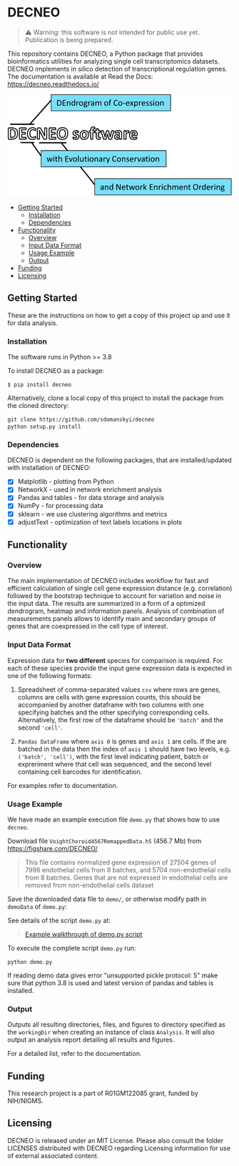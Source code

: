 # DECNEO

> :warning: Warning: this software is not intended for public use yet. Publication is being prepared.

This repository contains DECNEO, a Python package that provides bioinformatics utilities for analyzing single cell transcriptomics datasets. DECNEO implements in silico detection of transcriptional regulation genes. The documentation is available at Read the Docs: https://decneo.readthedocs.io/

![logo](https://github.com/sdomanskyi/decneo/blob/master/docs/source/DECNEO.svg)

- [Getting Started](#getting-started)
  * [Installation](#installation)
  * [Dependencies](#dependencies)
- [Functionality](#functionality)
  * [Overview](#overview)
  * [Input Data Format](#input-data-format)
  * [Usage Example](#usage-example)
  * [Output](#output)
- [Funding](#funding)
- [Licensing](#licensing)

## Getting Started

These are the instructions on how to get a copy of this project up 
and use it for data analysis.

### Installation

The software runs in Python >= 3.8

To install DECNEO as a package:

	$ pip install decneo

Alternatively, clone a local copy of this project to 
install the package from the cloned directory:

	git clone https://github.com/sdomanskyi/decneo
	python setup.py install

### Dependencies 

DECNEO is dependent on the following packages, that are installed/updated with installation of DECNEO: 
- [x] Matplotlib - plotting from Python
- [x] NetworkX - used in network enrichment analysis
- [x] Pandas and tables - for data storage and analysis
- [x] NumPy - for processing data
- [x] sklearn - we use clustering algorithms and metrics
- [x] adjustText - optimization of text labels locations in plots

## Functionality 

### Overview

The main implementation of DECNEO includes workflow for fast and efficient calculation of 
single cell gene expression distance (e.g. correlation) followed by the bootstrap technique
to account for variation and noise in the input data. The results are summarized in
a form of a optimized dendrogram, heatmap and information panels. Analysis of combination
of measurements panels allows to identify main and secondary groups of genes that are coexpressed
in the cell type of interest. 

### Input Data Format 

Expression data for **two different** species for comparison is required. 
For each of these species provide the input gene expression data is expected in one of the following formats:

1. Spreadsheet of comma-separated values ``csv`` where rows are genes, columns are cells with gene expression counts, this should be accompanied by another dataframe with two columns with one specifying batches and the other specifying corresponding cells.
Alternatively, the first row of the dataframe should be ``'batch'`` and the second ``'cell'``.

2. ``Pandas DataFrame`` where ``axis 0`` is genes and ``axis 1`` are cells.
If the are batched in the data then the index of ``axis 1`` should have two levels, e.g. ``('batch', 'cell')``, 
with the first level indicating patient, batch or expreriment where that cell was sequenced, and the
second level containing cell barcodes for identification.

For examples refer to documentation. 

### Usage Example 

We have made an example execution file ```demo.py``` that shows how to use ``decneo``.

Download file ``VoightChoroid4567RemappedData.h5`` (456.7 Mb) 
from https://figshare.com/DECNEO/

> This file contains normalized gene expression of 27504 genes of 7996 endothelial cells from 
> 8 batches, and 5704 non-endothelial cells from 8 batches. Genes that are not expressed in 
> endothelial cells are removed from non-endothelial cells dataset

Save the downloaded data file to ``demo/``, or otherwise modify path in ``demoData`` of
``demo.py``:

See details of the script ```demo.py``` at:

> [Example walkthrough of demo.py script](https://github.com/sdomanskyi/decneo/blob/master/scripts/demo.py)

To execute the complete script ```demo.py``` run:

	python demo.py

If reading demo data gives error "unsupported pickle protocol: 5" make sure that python 3.8 is used and 
latest version of pandas and tables is installed.

### Output 

Outputs all resulting directories, files, and figures to directory specified as the ``workingDir`` when creating an instance of class ``Analysis``. 
It will also output an analysis report detailing all results and figures.

For a detailed list, refer to the documentation. 

## Funding 

This research project is a part of R01GM122085 grant, funded by NIH/NIGMS.

## Licensing 

DECNEO is released under an MIT License. Please also consult the folder LICENSES distributed with DECNEO regarding Licensing information for use of external associated content.
